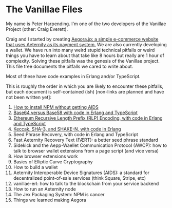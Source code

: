 # The Vanillae Files

My name is Peter Harpending.  I'm one of the two developers of the Vanillae
Project (other: Craig Everett).

Craig and I started by creating [Aegora.jp: a simple e-commerce website that
uses Aeternity as its payment system.](https://aegora.jp)  We are also
currently developing a wallet.  We have run into many weird stupid technical
pitfalls or weird things you have to learn about that take like 8 hours but
really are 1 hour of complexity.  Solving these pitfalls was the genesis of the
Vanillae project.  This file tree documents the pitfalls we cared to write about.

Most of these have code examples in Erlang and/or TypeScript.

This is roughly the order in which you are likely to encounter these pitfalls,
but each document is self-contained (ish) \[non-links are planned and have not
been written yet\]:

1. [How to install NPM without getting AIDS](./npm-misc/)
2. [Base64 versus Base58 with code in Erlang and TypeScript](./baseN/)
3. [Ethereum Recursive Length Prefix (RLP) Encoding, with code in Erlang and TypeScript](./rlp/)
4. [Keccak, SHA-3, and SHAKE-N, with code in Erlang](./kek/)
5. Seed Phrase Recovery, with code in Erlang and TypeScript
6. Fast Aeternity Recovery Text (FÆRT): a better seed phrase standard
7. Sidekick and the Aepp-Waellet Communication Protocol (AWCP): how to talk to browser wallet extensions from a page script (and vice versa)
8. How browser extensions work
9. Basics of Elliptic Curve Cryptography
10. How to build a wallet
11. Aeternity Interoperable Device Signatures (AIDS): a standard for decentralized point-of-sale services (think Square, Stripe, etc)
12. vanillae-erl: how to talk to the blockchain from your service backend
13. How to run an Aeternity node
14. The Jex Packaging System: NPM is cancer
15. Things we learned making Aegora
